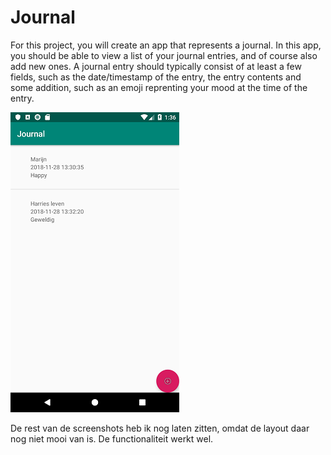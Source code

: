 # Journal
For this project, you will create an app that represents a journal. In this app, you should be able to view a list of your journal entries, and of course also add new ones. A journal entry should typically consist of at least a few fields, such as the date/timestamp of the entry, the entry contents and some addition, such as an emoji reprenting your mood at the time of the entry.

![](https://github.com/Huikie/Journal/blob/master/doc/first_screen_journal.png)

De rest van de screenshots heb ik nog laten zitten, omdat de layout daar nog niet mooi van is. De functionaliteit werkt wel.
